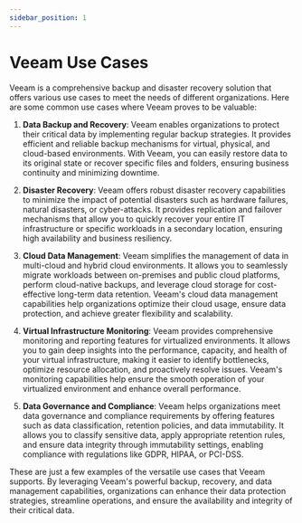 ```yaml
---
sidebar_position: 1
---
```


# Veeam Use Cases

Veeam is a comprehensive backup and disaster recovery solution that offers various use cases to meet the needs of different organizations. Here are some common use cases where Veeam proves to be valuable:

1. **Data Backup and Recovery**: Veeam enables organizations to protect their critical data by implementing regular backup strategies. It provides efficient and reliable backup mechanisms for virtual, physical, and cloud-based environments. With Veeam, you can easily restore data to its original state or recover specific files and folders, ensuring business continuity and minimizing downtime.

2. **Disaster Recovery**: Veeam offers robust disaster recovery capabilities to minimize the impact of potential disasters such as hardware failures, natural disasters, or cyber-attacks. It provides replication and failover mechanisms that allow you to quickly recover your entire IT infrastructure or specific workloads in a secondary location, ensuring high availability and business resiliency.

3. **Cloud Data Management**: Veeam simplifies the management of data in multi-cloud and hybrid cloud environments. It allows you to seamlessly migrate workloads between on-premises and public cloud platforms, perform cloud-native backups, and leverage cloud storage for cost-effective long-term data retention. Veeam's cloud data management capabilities help organizations optimize their cloud usage, ensure data protection, and achieve greater flexibility and scalability.

4. **Virtual Infrastructure Monitoring**: Veeam provides comprehensive monitoring and reporting features for virtualized environments. It allows you to gain deep insights into the performance, capacity, and health of your virtual infrastructure, making it easier to identify bottlenecks, optimize resource allocation, and proactively resolve issues. Veeam's monitoring capabilities help ensure the smooth operation of your virtualized environment and enhance overall performance.

5. **Data Governance and Compliance**: Veeam helps organizations meet data governance and compliance requirements by offering features such as data classification, retention policies, and data immutability. It allows you to classify sensitive data, apply appropriate retention rules, and ensure data integrity through immutability settings, enabling compliance with regulations like GDPR, HIPAA, or PCI-DSS.

These are just a few examples of the versatile use cases that Veeam supports. By leveraging Veeam's powerful backup, recovery, and data management capabilities, organizations can enhance their data protection strategies, streamline operations, and ensure the availability and integrity of their critical data.